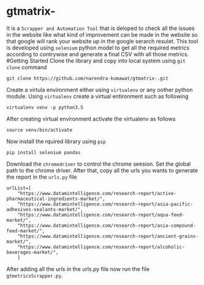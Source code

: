 # gtmatrix-
It is a `Scrapper and Automation Tool` that is deloped to check all the issues in the website like what kind of improvement can be made in the website so that google will rank your website up in the google serarch resulet. This tool is developed using `selenium` python model to get all the required metrics according to contrywise and generate a final CSV with all those metrics.
#Getting Started
Clone the library and copy into local system using `git clone` command
```
git clone https://github.com/narendra-kumawat/gtmatrix-.git
```
Create a virtula environment either using `virtualenv` or any oother python module. Using `virtualenv` create a virtual entironment such as following
 ```
 virtualenv venv -p python3.5 
 ```
 After creating virtual environment activate the virtualenv as follows
 ```
 source venv/bin/activate
 ```
Now install the rquired library using `pip`
```
pip install selenium pandas 
```
Download the `chromedriver` to control the chrome seesion. Set the global path to the chrome driver. 
After that, copy all the urls you wants to generate the report in the `urls.py` file
```
urlList=[
    "https://www.datamintelligence.com/research-report/active-pharmaceutical-ingredients-market/",
    "https://www.datamintelligence.com/research-report/asia-pacific-adhesives-sealants-market/",
    "https://www.datamintelligence.com/research-report/aqua-feed-market/",
    "https://www.datamintelligence.com/research-report/asia-compound-feed-market/",
    "https://www.datamintelligence.com/research-report/ancient-grains-market/",
    "https://www.datamintelligence.com/research-report/alcoholic-beverages-market/",    
    ]
```
After adding all the urls in the urls.py file now run the file `gtmetricxScrapper.py`.
